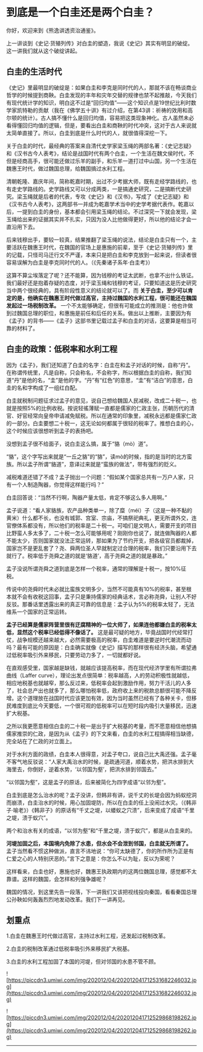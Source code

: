 # 到底是一个白圭还是两个白圭？

你好，欢迎来到《熊逸讲透资治通鉴》。

上一讲谈到《史记·货殖列传》对白圭的塑造，我说《史记》其实有明显的破绽。这一讲我们就从这个破绽讲起。

## 白圭的生活时代

《史记》里最明显的破绽是：如果白圭和李克是同时代的人，那就不该在畅谈商业哲学的时候提到商鞅。白圭发现的丰年和灾年交替的规律也禁不起推敲，今天我们有现代统计学的知识，明白这不过是“回归均值”——这个知识点是19世纪比利时数学家凯特勒的贡献（我在《佛学五十讲》有过介绍，在第43讲：祈祷的效用和高尔顿的统计）。古人搞不懂什么是回归均值，容易把这类现象神化。古人虽然未必看得懂回归均值的逻辑，但是，要看出白圭和商鞅的时代冲突，这对于古人来说就太简单直接了。所以，白圭到底是什么时代的人，就很值得深挖一下。

关于白圭的时代，最经典的答案来自清代史学家梁玉绳的两部名著：《史记志疑》和《汉书古今人表考》，结论是战国时代有两个白圭，一个生活在魏文侯时代，不但是经商高手，很可能还做过乐羊的副手，和乐羊一道打过中山国，另一个生活在魏惠王时代，做过魏国总理，给魏国搞过水利工程。

清朝乾隆、嘉庆年间，简称乾嘉时期，出过不少考据大师，既有走经学路线的，也有走史学路线的。史学路线又可以分成两类，一是搞通史研究，二是搞断代史研究。梁玉绳就是后者的代表，专攻《史记》和《汉书》，写成了《史记志疑》和《汉书古今人表考》，这两部书一并成为乾嘉学术当中的史学考据代表作。乾嘉以后，一提到白圭的身份，基本都会引用梁玉绳的结论。不过深究一下就会发现，梁玉绳给出来的证据其实并不扎实，只因为没人比他做得更好，所以他的结论才会一直沿用下去。

后来钱穆出手，要较一较真，结果推翻了梁玉绳的说法，结论是白圭只有一个，主要活跃在魏惠王时代，在魏国的官场上是惠施的前辈，至于《史记·货殖列传》里的记载，只怪司马迁行文不严谨，本来只是把白圭和李克放到一起来说，但读者很容易误解为白圭是李克同时代的人。（《先秦诸子系年·白圭考》）

这算不算尘埃落定了呢？还不能算，因为钱穆的考证太武断，也拿不出什么铁证。我们最好还是抱着存疑的态度，对于梁玉绳和钱穆的考证，只要知道这是历史研究当中两个很经典的，具有阶段性意义的结论就可以了。而 **关于白圭，至少可以肯定的是，他确实在魏惠王时代做过高官，主持过魏国的水利工程，很可能还在魏国发起过一场税制改革。** 一个不太能够确定，但很有可能成立的推测是：他也许做到过魏国总理的职位，和惠施是前任和后任的关系。做出以上推断，主要因为有《孟子》的背书——《孟子》这部书里记载过孟子和白圭的对话，这要算是相当可靠的材料了。

## 白圭的政策：低税率和水利工程

因为《孟子》，我们还知道了白圭的名字：白圭在和孟子对话的时候，自称“丹”。在称谓传统里，凡是自称，只会称名，不会称字，所以根据白圭的自称，我们知道“丹”是他的名，“圭”是他的字。“丹”有“红色”的意思，“圭”有“洁白”的意思，白圭的名和字构成了一组红白配。

白圭就税制问题征求过孟子的意见，说自己想给魏国人民减税，改成二十税一，也就是按照5%的比例收税。按说轻徭薄赋一直都是儒家的仁政主张，历朝历代的清官、好官经常向皇帝申请减免赋税。所以在通常的印象里，减税永远都是儒家仁政的一部分。白圭要想二十税一，这无论如何都属于很轻的税率了。推想白圭的心，这个时候应该很想听到孟子的表扬吧。

没想到孟子很不给面子，说白圭这么搞，属于“貉（mò）道”。

“貉”，这个字写出来就是“一丘之貉”的“貉”，读mò的时候，指的是当时的北方蛮族。所以孟子所谓“貉道”，意译过来就是“蛮族的做法”，带有强烈的贬义。

减税难道还错了不成？孟子抛出一个问题：“假如某个国家总共有一万户人家，只有一个人制造陶器，你觉得这样能行吗？”

白圭回答说：“当然不行啊，陶器产量太低，肯定不够这么多人用啊。”

孟子说道：“看人家貉族，农产品种类单一，除了糜（méi）子（这是一种不黏的黄米）什么都不长，也没有城郭、宫室、宗庙，不搞祭祀典礼，更无所谓外交，连官僚体系都没有，所以他们的税率是二十税一。可咱们是文明人，需要开支的项目比野蛮人多太多了，二十税一怎么可能够用呢？刚刚你也说了，就连做陶器的人都不能太少，否则国家就没法正常运转，那如果为了节约开支，把各级官员都裁掉，国家岂不是更乱套了？尧、舜两位圣人早就制定过合理的税率，我们只要沿用下去就行了。税率低于尧舜之道的就是‘貉道’，高于尧舜之道的就是暴政。”

孟子没说所谓尧舜之道到底是怎样一个税率，通常的理解是十税一，按10%征税。

传说中的尧舜时代未必就比蛮族文明多少，当然不可能真有10%的税率，甚至根本就不会有收税这回事，孟子只是秉持儒家的经典话术，言必称尧舜，让别人不好反驳。那番话里透露出来的真正可靠的信息是：孟子认为5%的税率太轻了，无法维系一个国家的正常运转。

 **孟子已经算是儒家阵营里很有迂腐精神的一位大师了，如果连他都嫌白圭的税率太低，显然这个税率已经低得不像话了。** 这是最可疑的地方，毕竟战国时代经常打仗，战争规模还越来越大，必然需要极高的税率，白圭难道是要逆时代潮流而动吗？最有可能的原因是：白圭确实就像《史记》描写的那样很有经济头脑，希望通过低税率吸引外来移民，只要劳动力多了，一切就都好说。

在直观感受里，国家越是缺钱，就越应该提高税率，而在现代经济学里有所谓拉弗曲线（Laffer curve），理论出发点很简单：税率越高，人的劳动积极性就越低，相应地税基也就越窄，那么反过来，低税率会起到激励作用，努力干活儿的人多了，社会总产出也就多了，那么哪怕税率低，政府收上来的税款总额很可能不降反增。这个道理放在战国时代应该更加有效，因为当时虽然已经有了各种关卡，但移民难度到底比今天要低，一个很可观的低税率可以在短时段内吸引大量移民，迅速扩大税基。

之所以我更愿意相信白圭的二十税一是出于扩大税基的考量，而不愿意相信他想搞儒家推崇的仁政，是因为从《孟子》的下文来看，白圭的水利工程搞得相当缺德，完全站在了仁政的对立面上。

对于水利方面的政绩，白圭本人很得意，对孟子夸口，说自己比大禹还强。孟子毫不客气地反驳说：“人家大禹治水的时候，是疏通河道，顺着水势，把洪水排到大海里去，你倒好，逆着水势，‘以邻国为壑’，把洪水排到邻国去。”

“以邻国为壑”，这是孟子的原话，后来被简化为四字成语“以邻为壑”。

白圭到底是怎么治水的呢？孟子没讲，但韩非有讲，说千丈的长堤会因为蚂蚁挖洞而崩溃，白圭治水的时候，用心加固堤防，所以在白圭的任上没闹过水灾。（《韩非子·喻老》）《韩非子》的原话有“千丈之堤，以蝼蚁之穴溃”，后来变成了成语“千里之堤，溃于蚁穴”。

两个和治水有关的成语，“以邻为壑”和“千里之堤，溃于蚁穴”，都是从白圭来的。

 **河堤加固之后，本国境内免除了水患，但水会不会泄到邻国，白圭就无所谓了。** 孟子当然看不惯这种做派，直言不讳地说：“你可太缺德了，你的所作所为正是有仁爱之心的人特别厌恶的。”言下之意是：你怎么不以为耻，反以为荣呢？

这样看来，白圭也好，惠施也好，魏惠王执政期内的这两位魏国总理，感觉都不太靠谱。这样的魏国，会怎样和列强争雄呢？

魏国的情况，到这里先告一段落，下一讲我们又该把视线投向秦国，看看秦国总理公孙鞅如何轰轰烈烈地发动改革。我们下一讲再见。

## 划重点

1.白圭在魏惠王时代做过高官，主持过水利工程，还发起过税制改革。
 
2.白圭的税制改革通过低税率吸引外来移民扩大税基。
 
3.白圭的水利工程加固了本国的河堤，但对邻国的水患不管不顾。

![https://piccdn3.umiwi.com/img/202012/04/202012041712531682246032.jpg](https://piccdn3.umiwi.com/img/202012/04/202012041712531682246032.jpg)

![https://piccdn3.umiwi.com/img/202012/04/202012041712529868198262.jpg](https://piccdn3.umiwi.com/img/202012/04/202012041712529868198262.jpg)

---
